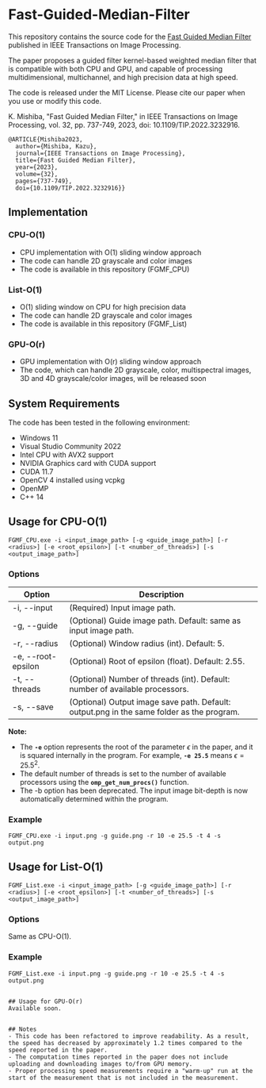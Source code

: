# Fast-Guided-Median-Filter

This repository contains the source code for the [Fast Guided Median Filter](https://ieeexplore.ieee.org/document/10007858) published in IEEE Transactions on Image Processing.

The paper proposes a guided filter kernel-based weighted median filter that is compatible with both CPU and GPU, and capable of processing multidimensional, multichannel, and high precision data at high speed.

The code is released under the MIT License.
Please cite our paper when you use or modify this code.

K. Mishiba, "Fast Guided Median Filter," in IEEE Transactions on Image Processing, vol. 32, pp. 737-749, 2023, doi: 10.1109/TIP.2022.3232916.

```
@ARTICLE{Mishiba2023,
  author={Mishiba, Kazu},
  journal={IEEE Transactions on Image Processing}, 
  title={Fast Guided Median Filter}, 
  year={2023},
  volume={32},
  pages={737-749},
  doi={10.1109/TIP.2022.3232916}}

```

## Implementation
### CPU-O(1)
- CPU implementation with O(1) sliding window approach
- The code can handle 2D grayscale and color images
- The code is available in this repository (FGMF_CPU)
### List-O(1)
- O(1) sliding window on CPU for high precision data
- The code can handle 2D grayscale and color images
- The code is available in this repository (FGMF_List)
### GPU-O(r)
- GPU implementation with O(r) sliding window approach
- The code, which can handle 2D grayscale, color, multispectral images, 3D and 4D grayscale/color images, will be released soon

## System Requirements
The code has been tested in the following environment:
- Windows 11
- Visual Studio Community 2022
- Intel CPU with AVX2 support
- NVIDIA Graphics card with CUDA support
- CUDA 11.7
- OpenCV 4 installed using vcpkg
- OpenMP
- C++ 14


## Usage for CPU-O(1)

```
FGMF_CPU.exe -i <input_image_path> [-g <guide_image_path>] [-r <radius>] [-e <root_epsilon>] [-t <number_of_threads>] [-s <output_image_path>]

```

### Options

| Option | Description |
| --- | --- |
| -i, --input | (Required) Input image path. |
| -g, --guide | (Optional) Guide image path. Default: same as input image path. |
| -r, --radius | (Optional) Window radius (int). Default: 5. |
| -e, --root-epsilon | (Optional) Root of epsilon (float). Default: 2.55. |
| -t, --threads | (Optional) Number of threads (int). Default: number of available processors. |
| -s, --save | (Optional) Output image save path. Default: output.png in the same folder as the program. |


**Note:**

- The **`-e`** option represents the root of the parameter $\epsilon$ in the paper, and it is squared internally in the program. For example, **`-e 25.5`** means $\epsilon = 25.5^2$.
- The default number of threads is set to the number of available processors using the **`omp_get_num_procs()`** function.
- The -b option has been deprecated. The input image bit-depth is now automatically determined within the program.

### Example

```
FGMF_CPU.exe -i input.png -g guide.png -r 10 -e 25.5 -t 4 -s output.png

```


## Usage for List-O(1)

```
FGMF_List.exe -i <input_image_path> [-g <guide_image_path>] [-r <radius>] [-e <root_epsilon>] [-t <number_of_threads>] [-s <output_image_path>]

```

### Options

Same as CPU-O(1).


### Example

```
FGMF_List.exe -i input.png -g guide.png -r 10 -e 25.5 -t 4 -s output.png


## Usage for GPU-O(r)
Available soon.


## Notes
- This code has been refactored to improve readability. As a result, the speed has decreased by approximately 1.2 times compared to the speed reported in the paper.
- The computation times reported in the paper does not include uploading and downloading images to/from GPU memory.
- Proper processing speed measurements require a "warm-up" run at the start of the measurement that is not included in the measurement.